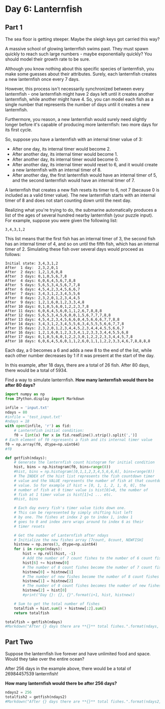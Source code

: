 # Day 6: Lanternfish

## Part 1

The sea floor is getting steeper. Maybe the sleigh keys got carried this way?

A massive school of glowing lanternfish swims past. They must spawn quickly to reach such large numbers - maybe exponentially quickly? You should model their growth rate to be sure.

Although you know nothing about this specific species of lanternfish, you make some guesses about their attributes. Surely, each lanternfish creates a new lanternfish once every 7 days.

However, this process isn't necessarily synchronized between every lanternfish - one lanternfish might have 2 days left until it creates another lanternfish, while another might have 4. So, you can model each fish as a single number that represents the number of days until it creates a new lanternfish.

Furthermore, you reason, a new lanternfish would surely need slightly longer before it's capable of producing more lanternfish: two more days for its first cycle.

So, suppose you have a lanternfish with an internal timer value of 3:

*    After one day, its internal timer would become 2.
*    After another day, its internal timer would become 1.
*    After another day, its internal timer would become 0.
*    After another day, its internal timer would reset to 6, and it would create a new lanternfish with an internal timer of 8.
*    After another day, the first lanternfish would have an internal timer of 5, and the second lanternfish would have an internal timer of 7.

A lanternfish that creates a new fish resets its timer to 6, not 7 (because 0 is included as a valid timer value). The new lanternfish starts with an internal timer of 8 and does not start counting down until the next day.

Realizing what you're trying to do, the submarine automatically produces a list of the ages of several hundred nearby lanternfish (your puzzle input). For example, suppose you were given the following list:
```
3,4,3,1,2
```
This list means that the first fish has an internal timer of 3, the second fish has an internal timer of 4, and so on until the fifth fish, which has an internal timer of 2. Simulating these fish over several days would proceed as follows:
```
Initial state: 3,4,3,1,2
After  1 day:  2,3,2,0,1
After  2 days: 1,2,1,6,0,8
After  3 days: 0,1,0,5,6,7,8
After  4 days: 6,0,6,4,5,6,7,8,8
After  5 days: 5,6,5,3,4,5,6,7,7,8
After  6 days: 4,5,4,2,3,4,5,6,6,7
After  7 days: 3,4,3,1,2,3,4,5,5,6
After  8 days: 2,3,2,0,1,2,3,4,4,5
After  9 days: 1,2,1,6,0,1,2,3,3,4,8
After 10 days: 0,1,0,5,6,0,1,2,2,3,7,8
After 11 days: 6,0,6,4,5,6,0,1,1,2,6,7,8,8,8
After 12 days: 5,6,5,3,4,5,6,0,0,1,5,6,7,7,7,8,8
After 13 days: 4,5,4,2,3,4,5,6,6,0,4,5,6,6,6,7,7,8,8
After 14 days: 3,4,3,1,2,3,4,5,5,6,3,4,5,5,5,6,6,7,7,8
After 15 days: 2,3,2,0,1,2,3,4,4,5,2,3,4,4,4,5,5,6,6,7
After 16 days: 1,2,1,6,0,1,2,3,3,4,1,2,3,3,3,4,4,5,5,6,8
After 17 days: 0,1,0,5,6,0,1,2,2,3,0,1,2,2,2,3,3,4,4,5,7,8
After 18 days: 6,0,6,4,5,6,0,1,1,2,6,0,1,1,1,2,2,3,3,4,6,7,8,8,8,8
```
Each day, a 0 becomes a 6 and adds a new 8 to the end of the list, while each other number decreases by 1 if it was present at the start of the day.

In this example, after 18 days, there are a total of 26 fish. After 80 days, there would be a total of 5934.

Find a way to simulate lanternfish. **How many lanternfish would there be after 80 days?**


```python
import numpy as np
from IPython.display import Markdown
```


```python
infile = 'input.txt'
ndays = 80
#infile = 'test_input.txt'
#ndays = 18
with open(infile, 'r') as fid:
    # Lanternfish initial condition:
    f0 = [int(x) for x in fid.readline().strip().split(',')]
# Each element of f0 represents a fish and its internal timer value
f0 = np.array(f0, dtype=np.uint64)
#f0
```


```python
def getfish(ndays):
    # Generate the lanternfish count histogram for initial condition
    hist, bins = np.histogram(f0, bins=range(8))
    #hist, bins = np.histogram([0,1,1,2,3,4,5,6,6,6], bins=range(8))
    # The INDEX of the hist list represents the fish countdown timer
    # value and the VALUE represents the number of fish at that countdown
    # value. So for example if hist = [0, 1, 1, 2, 1, 0, 0], the
    # number of fish at 0 timer value is hist[0]=0, the number of
    # fish at 1 timer value is hist[1]=1 ... etc.
    #hist, bins

    # Each day every fish's timer value ticks down one.
    # This can be represented by simply shifting hist left
    # by one. The fishes at index 2 go to index 1, index 1
    # goes to 0 and index zero wraps around to index 6 as their
    # timer resets

    # Get the number of Lanternfish after ndays
    # Initialize the new fishes array [7count, 8count, NEWFISH]
    histnew = np.zeros(3, dtype=np.uint64)
    for i in range(ndays):
        hist = np.roll(hist, -1)
        # Add the number of 7 count fishes to the number of 6 count fishes
        hist[6] += histnew[0]
        # The number of 8 count fishes become the number of 7 count fishes
        histnew[0] = histnew[1]
        # The number of new fishes become the number of 8 count fishes
        histnew[1] = histnew[2]
        # The number of 0 count fishes becomes the number of new fishes
        histnew[2] = hist[0]
        #print("Day {}: {}, {}".format(i+1, hist, histnew))

    # Sum to get the total number of fishes
    totalfish = hist.sum() + histnew[:2].sum()
    return totalfish

totalfish = getfish(ndays)
#Markdown("After {} days there are **{}** total fishes.".format(ndays, totalfish))
```

## Part Two

Suppose the lanternfish live forever and have unlimited food and space. Would they take over the entire ocean?

After 256 days in the example above, there would be a total of 26984457539 lanternfish!

**How many lanternfish would there be after 256 days?**


```python
ndays2 = 256
totalfish2 = getfish(ndays2)
#Markdown("After {} days there are **{}** total fishes.".format(ndays2, totalfish2))
```


```python

```

